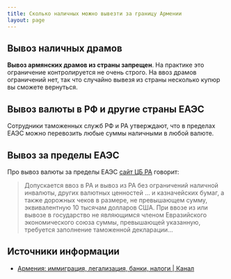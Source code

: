 ```yaml
---
title: Сколько наличных можно вывезти за границу Армении
layout: page
---
```


## Вывоз наличных драмов

**Вывоз армянских драмов из страны запрещен**. На практике это ограничение контролируется не очень строго. На ввоз
драмов ограничений нет, так что случайно вывезя из страны несколько купюр вы сможете вернуться.

## Вывоз валюты в РФ и другие страны ЕАЭС

Сотрудники таможенных служб РФ и РА утверждают, что в пределах ЕАЭС можно перевозить любые суммы наличными в любой валюте.

## Вывоз за пределы ЕАЭС

Про вывоз валюты за пределы ЕАЭС [сайт ЦБ РА](https://www.cba.am/ru/sitepages/mpforeignexchangepolicy.aspx) говорит:

> Допускается ввоз в РА и вывоз из РА без ограничений наличной инвалюты, других валютных ценностей … и казначейских бумаг,
> а также дорожных чеков в размере, не превышающем сумму, эквивалентную 10 тысячам долларов США. При ввозе из или вывозе
> в государство не являющимся членом Евразийского экономического союза суммы, превышающей указанную, требуется заполнение
> таможенной декларации…

## Источники информации

- [Армения: иммиграция, легализация, банки, налоги \| Канал](https://t.me/am_banking_and_residency)
